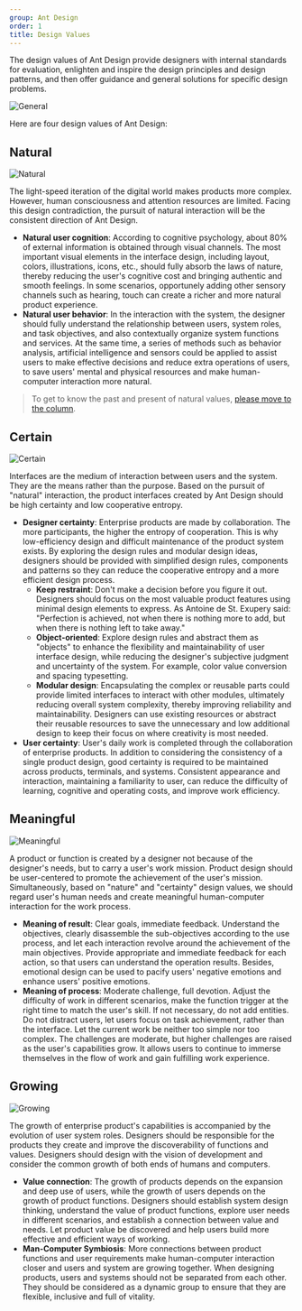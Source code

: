 ```yaml
---
group: Ant Design
order: 1
title: Design Values
---
```


The design values of Ant Design provide designers with internal standards for evaluation, enlighten and inspire the design principles and design patterns, and then offer guidance and general solutions for specific design problems.

<div>
  <img src="https://gw.alipayobjects.com/mdn/rms_08e378/afts/img/A*sGufTKB_F5QAAAAAAAAAAABkARQnAQ" alt="General" />
</div>

Here are four design values of Ant Design:

## Natural

<div>
  <img src="https://gw.alipayobjects.com/mdn/rms_08e378/afts/img/A*zx7LTI_ECSAAAAAAAAAAAABkARQnAQ" alt="Natural" />
</div>

The light-speed iteration of the digital world makes products more complex. However, human consciousness and attention resources are limited. Facing this design contradiction, the pursuit of natural interaction will be the consistent direction of Ant Design.

- **Natural user cognition**: According to cognitive psychology, about 80% of external information is obtained through visual channels. The most important visual elements in the interface design, including layout, colors, illustrations, icons, etc., should fully absorb the laws of nature, thereby reducing the user's cognitive cost and bringing authentic and smooth feelings. In some scenarios, opportunely adding other sensory channels such as hearing, touch can create a richer and more natural product experience.
- **Natural user behavior**: In the interaction with the system, the designer should fully understand the relationship between users, system roles, and task objectives, and also contextually organize system functions and services. At the same time, a series of methods such as behavior analysis, artificial intelligence and sensors could be applied to assist users to make effective decisions and reduce extra operations of users, to save users' mental and physical resources and make human-computer interaction more natural.

> To get to know the past and present of natural values, [please move to the column](https://zhuanlan.zhihu.com/p/44809866).

## Certain

<div>
  <img src="https://gw.alipayobjects.com/mdn/rms_08e378/afts/img/A*OCU3RKZrw8QAAAAAAAAAAABkARQnAQ" alt="Certain" />
</div>

Interfaces are the medium of interaction between users and the system. They are the means rather than the purpose. Based on the pursuit of "natural" interaction, the product interfaces created by Ant Design should be high certainty and low cooperative entropy.

- **Designer certainty**: Enterprise products are made by collaboration. The more participants, the higher the entropy of cooperation. This is why low-efficiency design and difficult maintenance of the product system exists. By exploring the design rules and modular design ideas, designers should be provided with simplified design rules, components and patterns so they can reduce the cooperative entropy and a more efficient design process.
  - **Keep restraint**: Don't make a decision before you figure it out. Designers should focus on the most valuable product features using minimal design elements to express. As Antoine de St. Exupery said: "Perfection is achieved, not when there is nothing more to add, but when there is nothing left to take away."
  - **Object-oriented**: Explore design rules and abstract them as "objects" to enhance the flexibility and maintainability of user interface design, while reducing the designer's subjective judgment and uncertainty of the system. For example, color value conversion and spacing typesetting.
  - **Modular design**: Encapsulating the complex or reusable parts could provide limited interfaces to interact with other modules, ultimately reducing overall system complexity, thereby improving reliability and maintainability. Designers can use existing resources or abstract their reusable resources to save the unnecessary and low additional design to keep their focus on where creativity is most needed.
- **User certainty**: User's daily work is completed through the collaboration of enterprise products. In addition to considering the consistency of a single product design, good certainty is required to be maintained across products, terminals, and systems. Consistent appearance and interaction, maintaining a familiarity to user, can reduce the difficulty of learning, cognitive and operating costs, and improve work efficiency.

## Meaningful

<div>
  <img src="https://gw.alipayobjects.com/mdn/rms_08e378/afts/img/A*xOYlR4e8ihIAAAAAAAAAAABkARQnAQ" alt="Meaningful" />
</div>

A product or function is created by a designer not because of the designer's needs, but to carry a user's work mission. Product design should be user-centered to promote the achievement of the user's mission. Simultaneously, based on "nature" and "certainty" design values, we should regard user's human needs and create meaningful human-computer interaction for the work process.

- **Meaning of result**: Clear goals, immediate feedback. Understand the objectives, clearly disassemble the sub-objectives according to the use process, and let each interaction revolve around the achievement of the main objectives. Provide appropriate and immediate feedback for each action, so that users can understand the operation results. Besides, emotional design can be used to pacify users' negative emotions and enhance users' positive emotions.
- **Meaning of process**: Moderate challenge, full devotion. Adjust the difficulty of work in different scenarios, make the function trigger at the right time to match the user's skill. If not necessary, do not add entities. Do not distract users, let users focus on task achievement, rather than the interface. Let the current work be neither too simple nor too complex. The challenges are moderate, but higher challenges are raised as the user's capabilities grow. It allows users to continue to immerse themselves in the flow of work and gain fulfilling work experience.

## Growing

<div>
  <img src="https://gw.alipayobjects.com/mdn/rms_08e378/afts/img/A*pKz3TabovrEAAAAAAAAAAABkARQnAQ" alt="Growing" />
</div>

The growth of enterprise product's capabilities is accompanied by the evolution of user system roles. Designers should be responsible for the products they create and improve the discoverability of functions and values. Designers should design with the vision of development and consider the common growth of both ends of humans and computers.

- **Value connection**: The growth of products depends on the expansion and deep use of users, while the growth of users depends on the growth of product functions. Designers should establish system design thinking, understand the value of product functions, explore user needs in different scenarios, and establish a connection between value and needs. Let product value be discovered and help users build more effective and efficient ways of working.
- **Man-Computer Symbiosis**: More connections between product functions and user requirements make human-computer interaction closer and users and system are growing together. When designing products, users and systems should not be separated from each other. They should be considered as a dynamic group to ensure that they are flexible, inclusive and full of vitality.
